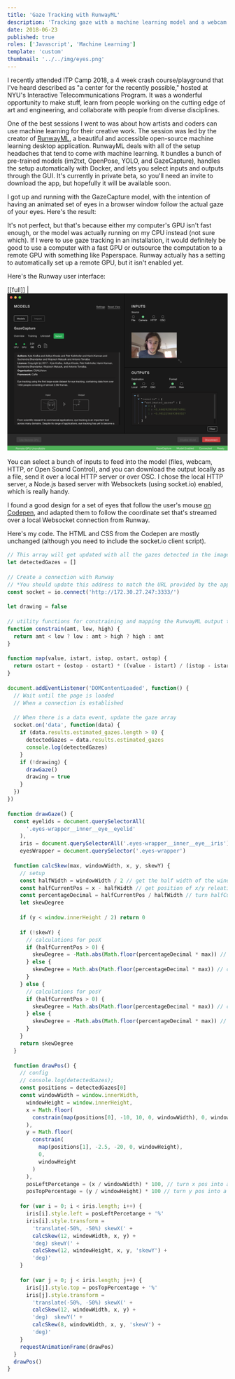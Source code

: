 ```yaml
---
title: 'Gaze Tracking with RunwayML'
description: 'Tracking gaze with a machine learning model and a webcam'
date: 2018-06-23
published: true
roles: ['Javascript', 'Machine Learning']
template: 'custom'
thumbnail: '../../img/eyes.png'
---
```


I recently attended ITP Camp 2018, a 4 week crash course/playground that I've heard described as "a center for the recently possible," hosted at NYU's Interactive Telecommunications Program. It was a wonderful opportunity to make stuff, learn from people working on the cutting edge of art and engineering, and collaborate with people from diverse disciplines.

One of the best sessions I went to was about how artists and coders can use machine learning for their creative work. The session was led by the creator of [RunwayML](https://runwayml.com/), a beautiful and accessible open-source machine learning desktop application. RunwayML deals with all of the setup headaches that tend to come with machine learning. It bundles a bunch of pre-trained models (im2txt, OpenPose, YOLO, and GazeCapture), handles the setup automatically with Docker, and lets you select inputs and outputs through the GUI. It's currently in private beta, so you'll need an invite to download the app, but hopefully it will be available soon.

I got up and running with the GazeCapture model, with the intention of having an animated set of eyes in a browser window follow the actual gaze of your eyes. Here's the result:

<tweet tweetid="1010625334197342208"></tweet>

It's not perfect, but that's because either my computer's GPU isn't fast enough, or the model was actually running on my CPU instead (not sure which). If I were to use gaze tracking in an installation, it would definitely be good to use a computer with a fast GPU or outsource the computation to a remote GPU with something like Paperspace. Runway actually has a setting to automatically set up a remote GPU, but it isn't enabled yet.

Here's the Runway user interface:

[[full]]
| ![RunwayML](../../img/runway-ml.png)

You can select a bunch of inputs to feed into the model (files, webcam, HTTP, or Open Sound Control), and you can download the output locally as a file, send it over a local HTTP server or over OSC. I chose the local HTTP server, a Node.js based server with Websockets (using socket.io) enabled, which is really handy.

I found a good design for a set of eyes that follow the user's mouse [on Codepen](https://codepen.io/andykennan/pen/zWvQJX), and adapted them to follow the coordinate set that's streamed over a local Websocket connection from Runway.

Here's my code. The HTML and CSS from the Codepen are mostly unchanged (although you need to include the socket.io client script).

```javascript
// This array will get updated with all the gazes detected in the image
let detectedGazes = []

// Create a connection with Runway
// *You should update this address to match the URL provided by the app
const socket = io.connect('http://172.30.27.247:3333/')

let drawing = false

// utility functions for constraining and mapping the RunwayML output to the viewport
function constrain(amt, low, high) {
  return amt < low ? low : amt > high ? high : amt
}

function map(value, istart, istop, ostart, ostop) {
  return ostart + (ostop - ostart) * ((value - istart) / (istop - istart))
}

document.addEventListener('DOMContentLoaded', function() {
  // Wait until the page is loaded
  // When a connection is established

  // When there is a data event, update the gaze array
  socket.on('data', function(data) {
    if (data.results.estimated_gazes.length > 0) {
      detectedGazes = data.results.estimated_gazes
      console.log(detectedGazes)
    }
    if (!drawing) {
      drawGaze()
      drawing = true
    }
  })
})

function drawGaze() {
  const eyelids = document.querySelectorAll(
      '.eyes-wrapper__inner__eye__eyelid'
    ),
    iris = document.querySelectorAll('.eyes-wrapper__inner__eye__iris'),
    eyesWrapper = document.querySelector('.eyes-wrapper')

  function calcSkew(max, windowWidth, x, y, skewY) {
    // setup
    const halfWidth = windowWidth / 2 // get the half width of the window
    const halfCurrentPos = x - halfWidth // get position of x/y releative to halfWidth
    const percentageDecimal = halfCurrentPos / halfWidth // turn halfCurrentPos into a percentage decimal
    let skewDegree

    if (y < window.innerHeight / 2) return 0

    if (!skewY) {
      // calculations for posX
      if (halfCurrentPos > 0) {
        skewDegree = -Math.abs(Math.floor(percentageDecimal * max)) // flip skewDegree to negetive for pos on right side
      } else {
        skewDegree = Math.abs(Math.floor(percentageDecimal * max)) // calc skewDegree for left side
      }
    } else {
      // calculations for posY
      if (halfCurrentPos > 0) {
        skewDegree = Math.abs(Math.floor(percentageDecimal * max)) // calc skewDegree for right side
      } else {
        skewDegree = -Math.abs(Math.floor(percentageDecimal * max)) // flip skewDegree to negetive for pos on left side
      }
    }
    return skewDegree
  }

  function drawPos() {
    // config
    // console.log(detectedGazes);
    const positions = detectedGazes[0]
    const windowWidth = window.innerWidth,
      windowHeight = window.innerHeight,
      x = Math.floor(
        constrain(map(positions[0], -10, 10, 0, windowWidth), 0, windowWidth)
      ),
      y = Math.floor(
        constrain(
          map(positions[1], -2.5, -20, 0, windowHeight),
          0,
          windowHeight
        )
      ),
      posLeftPercetange = (x / windowWidth) * 100, // turn x pos into a percentage
      posTopPercentage = (y / windowHeight) * 100 // turn y pos into a percentage

    for (var i = 0; i < iris.length; i++) {
      iris[i].style.left = posLeftPercetange + '%'
      iris[i].style.transform =
        'translate(-50%, -50%) skewX(' +
        calcSkew(12, windowWidth, x, y) +
        'deg) skewY(' +
        calcSkew(12, windowHeight, x, y, 'skewY') +
        'deg)'
    }

    for (var j = 0; j < iris.length; j++) {
      iris[j].style.top = posTopPercentage + '%'
      iris[j].style.transform =
        'translate(-50%, -50%) skewX(' +
        calcSkew(12, windowWidth, x, y) +
        'deg)  skewY(' +
        calcSkew(8, windowWidth, x, y, 'skewY') +
        'deg)'
    }
    requestAnimationFrame(drawPos)
  }
  drawPos()
}
```
